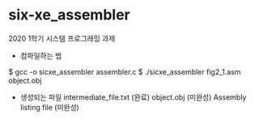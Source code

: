 # six-xe_assembler

2020 1학기 시스템 프로그래밍 과제 

- 컴파일하는 법

$ gcc -o sicxe_assembler assembler.c
$ ./sicxe_assembler fig2_1.asm object.obj

- 생성되는 파일
intermediate_file.txt (완료)
object.obj (미완성)
Assembly listing file (미완성)
